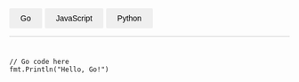 <div class="tab">
  <button class="tablinks" onclick="openTab(event, 'Go')">Go</button>
  <button class="tablinks" onclick="openTab(event, 'JavaScript')">JavaScript</button>
  <button class="tablinks" onclick="openTab(event, 'Python')">Python</button>
</div>

<div id="Go" class="tabcontent" style="display:block;">
<pre><code class="language-go">
// Go code here
fmt.Println("Hello, Go!")
</code></pre>
</div>

<div id="JavaScript" class="tabcontent" style="display:none;">
<pre><code class="language-js">
// JavaScript code here
console.log("Hello, JavaScript!");
</code></pre>
</div>

<div id="Python" class="tabcontent" style="display:none;">
<pre><code class="language-python">
# Python code here
print("Hello, Python!")
</code></pre>
</div>

<script>
  function openTab(evt, tabName) {
    var i, tabcontent, tablinks;
    tabcontent = document.getElementsByClassName("tabcontent");
    for (i = 0; i < tabcontent.length; i++) {
      tabcontent[i].style.display = "none";
    }
    tablinks = document.getElementsByClassName("tablinks");
    for (i = 0; i < tablinks.length; i++) {
      tablinks[i].className = tablinks[i].className.replace(" active", "");
    }
    document.getElementById(tabName).style.display = "block";
    evt.currentTarget.className += " active";
  }
</script>

<style>
.tab {
  display: flex;
  justify-content: flex-start;
  margin-bottom: 1em;
}

.tab button {
  background-color: #sss;
  border: none;
  border-radius: 2px;
  outline: none;
  cursor: pointer;
  padding: 10px 20px;
  margin-right: 5px;
  transition: background-color 0.3s ease;
  font-size: 14px;
}

.tab button:hover {
  background-color: #03030;
}

.tab button.active {
  background-color: #ccc;
}

.tabcontent {
  display: none;
  padding: 10px 0;
  border-top: 1px solid #ccc;
}
</style>
